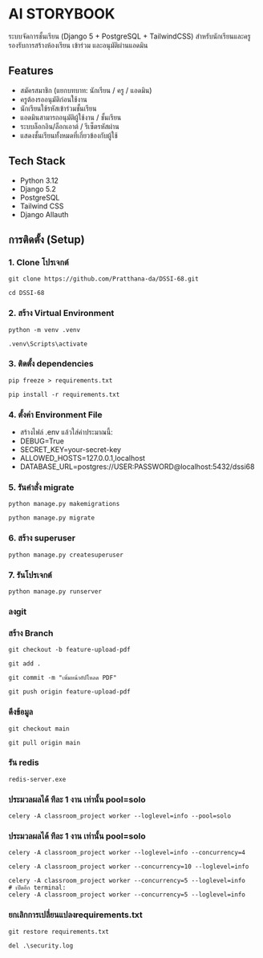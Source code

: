 # AI STORYBOOK

ระบบจัดการชั้นเรียน (Django 5 + PostgreSQL + TailwindCSS) สำหรับนักเรียนและครู รองรับการสร้างห้องเรียน เข้าร่วม และอนุมัติผ่านแอดมิน



## Features
- สมัครสมาชิก (แยกบทบาท: นักเรียน / ครู / แอดมิน)
- ครูต้องรออนุมัติก่อนใช้งาน
- นักเรียนใช้รหัสเข้าร่วมชั้นเรียน
- แอดมินสามารถอนุมัติผู้ใช้งาน / ชั้นเรียน
- ระบบล็อกอิน/ล็อกเอาต์ / รีเซ็ตรหัสผ่าน
- แสดงชั้นเรียนทั้งหมดที่เกี่ยวข้องกับผู้ใช้


## Tech Stack
- Python 3.12
- Django 5.2
- PostgreSQL
- Tailwind CSS
- Django Allauth



## การติดตั้ง (Setup)

### 1. Clone โปรเจกต์
```
git clone https://github.com/Pratthana-da/DSSI-68.git 
```
```
cd DSSI-68
```



### 2. สร้าง Virtual Environment
```
python -m venv .venv
```

```
.venv\Scripts\activate
```   

### 3. ติดตั้ง dependencies
```
pip freeze > requirements.txt
```

```
pip install -r requirements.txt
```

### 4. ตั้งค่า Environment File
- สร้างไฟล์ .env แล้วใส่ค่าประมาณนี้:
- DEBUG=True
- SECRET_KEY=your-secret-key
- ALLOWED_HOSTS=127.0.0.1,localhost
- DATABASE_URL=postgres://USER:PASSWORD@localhost:5432/dssi68

### 5. รันคำสั่ง migrate
```
python manage.py makemigrations
```
```
python manage.py migrate
```

### 6. สร้าง superuser
```
python manage.py createsuperuser
```

### 7. รันโปรเจกต์
```
python manage.py runserver
```

### ลงgit
### สร้าง Branch
```
git checkout -b feature-upload-pdf
```
```
git add .
```
```
git commit -m "เพิ่มหน้าอัปโหลด PDF"
```
```
git push origin feature-upload-pdf
```


### ดึงข้อมูล
```
git checkout main
```
```
git pull origin main
```

### รัน redis
```
redis-server.exe
```
### ประมวลผลได้ ทีละ 1 งาน เท่านั้น  pool=solo
```
celery -A classroom_project worker --loglevel=info --pool=solo
```
### ประมวลผลได้ ทีละ 1 งาน เท่านั้น  pool=solo
```
celery -A classroom_project worker --loglevel=info --concurrency=4

celery -A classroom_project worker --concurrency=10 --loglevel=info

celery -A classroom_project worker --concurrency=5 --loglevel=info
# เปิดอีก terminal:
celery -A classroom_project worker --concurrency=5 --loglevel=info

```

### ยกเลิกการเปลี่ยนแปลงrequirements.txt
```
git restore requirements.txt
```
```
del .\security.log
```
